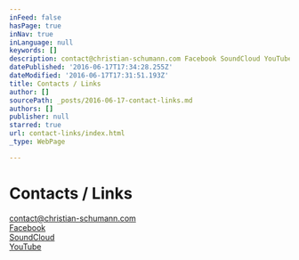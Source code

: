```yaml
---
inFeed: false
hasPage: true
inNav: true
inLanguage: null
keywords: []
description: contact@christian-schumann.com Facebook SoundCloud YouTube
datePublished: '2016-06-17T17:34:28.255Z'
dateModified: '2016-06-17T17:31:51.193Z'
title: Contacts / Links
author: []
sourcePath: _posts/2016-06-17-contact-links.md
authors: []
publisher: null
starred: true
url: contact-links/index.html
_type: WebPage

---
```

# Contacts / Links

[contact@christian-schumann.com][0]  
[Facebook][1]  
[SoundCloud][2]  
[YouTube][3]

[0]: null
[1]: https://www.facebook.com/ChristianSchumannOfficial/
[2]: https://soundcloud.com/christian-schumann-19
[3]: https://www.youtube.com/channel/UCj56p3tocTxOew_Gu_saDIQ